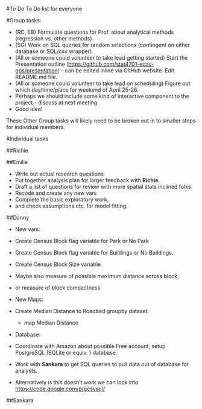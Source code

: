 #To Do
To Do list for everyone

#Group tasks:
* (RC, EB) Formulate questions for Prof. about analytical methods (regression vs. other methods).
* (SG) Work on SQL queries for random selections (contingent on either database or SQL/csv wrapper). 
* (All or someone could volunteer to take lead getting started) Start the Presentation outline (https://github.com/stat4701-edav-gps/presentation) - can be edited inline via GitHub website. Edit README.md file.  
* (All or someone could volunteer to take lead on scheduling) Figure out which day/time/place for weekend of April 25-26. 
* Perhaps we should include some kind of interactive component to the project - discuss at next meeting
 * Good idea!

These Other Group tasks will likely need to be broken out in to smaller steps for individual members. 

#Individual tasks

##Richie

##Emilie
* Write out actual research questions 
* Put together analysis plan for larger feedback with **Richie**.
* Draft a list of questions for review with more spatial stats inclined folks.
* Recode and create any new vars
* Complete the basic exploratory work,
* and check assumptions etc. for model fitting.

##Danny
* New vars:
 * Create Census Block flag variable for Park or No Park 
 * Create Census Block flag variable for Buildings or No Buildings.
 * Create Census Block Size variable. 
  * Maybe also measure of possible maximum distance across block, 
  * or measure of block compactness

* New Maps:
 * Create Median Distance to Roadbed groupby dataset.
   * map Median Distance

* Database:
 * Coordinate with Amazon about possible Free account, setup PostgreSQL (SQLite or equiv. ) database.
 * Work with **Sankara** to get SQL queries to pull data out of database for analysts. 
 * Alternatively is this doesn’t work we can look into https://code.google.com/p/gcsvsql/

##Sankara
